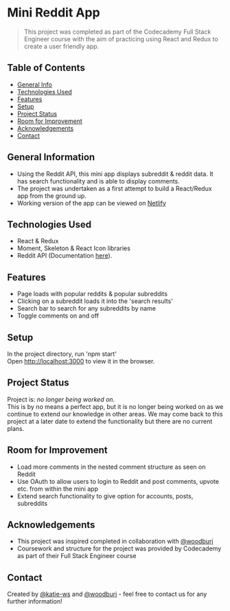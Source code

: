 # Mini Reddit App
> This project was completed as part of the Codecademy Full Stack Engineer course with the aim of practicing using React and Redux to create a user friendly app. 

## Table of Contents
* [General Info](#general-information)
* [Technologies Used](#technologies-used)
* [Features](#features)
* [Setup](#setup)
* [Project Status](#project-status)
* [Room for Improvement](#room-for-improvement)
* [Acknowledgements](#acknowledgements)
* [Contact](#contact)

## General Information
- Using the Reddit API, this mini app displays subreddit & reddit data. It has search functionality and is able to display comments.
- The project was undertaken as a first attempt to build a React/Redux app from the ground up.
- Working version of the app can be viewed on [Netlify](https://reddit-mini-app.netlify.app/)

## Technologies Used
- React & Redux
- Moment, Skeleton & React Icon libraries
- Reddit API (Documentation [here](https://www.reddit.com/dev/api/)).

## Features
- Page loads with popular reddits & popular subreddits
- Clicking on a subreddit loads it into the 'search results'
- Search bar to search for any subreddits by name
- Toggle comments on and off

## Setup
In the project directory, run 'npm start' <br />
Open [http://localhost:3000](http://localhost:3000) to view it in the browser.

## Project Status
Project is: _no longer being worked on_. <br />
This is by no means a perfect app, but it is no longer being worked on as we continue to extend our knowledge in other areas. We may come back to this project at a later date to extend the functionality but there are no current plans. 

## Room for Improvement
- Load more comments in the nested comment structure as seen on Reddit
- Use OAuth to allow users to login to Reddit and post comments, upvote etc. from within the mini app
- Extend search functionality to give option for accounts, posts, subreddits 

## Acknowledgements
- This project was inspired completed in collaboration with [@woodburj](https://github.com/woodburj)
- Coursework and structure for the project was provided by Codecademy as part of their Full Stack Engineer course

## Contact
Created by [@katie-ws](https://github.com/katie-ws) and [@woodburj](https://github.com/woodburj) - feel free to contact us for any further information!
